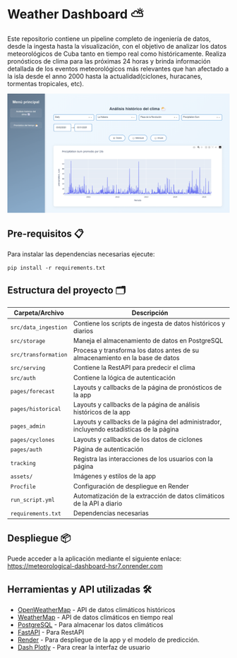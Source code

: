 # Weather Dashboard ⛅

Este repositorio contiene un pipeline completo de ingeniería de datos, desde la ingesta hasta la visualización, con el objetivo de analizar los datos meteorológicos de Cuba tanto en tiempo real como históricamente. Realiza pronósticos de clima para las próximas 24 horas y brinda información detallada de los eventos meteorológicos más relevantes que han afectado a la isla desde el anno 2000 hasta la actualidad(ciclones, huracanes, tormentas tropicales, etc).

![Weather Dashboard](assets/app.png)

## Pre-requisitos 📋

Para instalar las dependencias necesarias ejecute:

```
pip install -r requirements.txt
```

## Estructura del proyecto 🗂️

| Carpeta/Archivo       | Descripción                                              |
|-----------------------|----------------------------------------------------------|
| `src/data_ingestion`  | Contiene los scripts de ingesta de datos históricos y diarios |
| `src/storage`         | Maneja el almacenamiento de datos en PostgreSQL             |
| `src/transformation`  | Procesa y transforma los datos antes de su almacenamiento en la base de datos |
| `src/serving`         | Contiene la RestAPI para predecir el clima               |
| `src/auth`            | Contiene la lógica de autenticación               |
| `pages/forecast`      | Layouts y callbacks de la página de pronósticos de la app |
| `pages/historical`    | Layouts y callbacks de la página de análisis históricos de la app |
| `pages_admin`         | Layouts y callbacks de la página del administrador, incluyendo estadísticas de la página |
| `pages/cyclones`      | Layouts y callbacks de los datos de ciclones           |
| `pages/auth`          | Página de autenticación |
| `tracking`            | Registra las interacciones de los usuarios con la página |
| `assets/`            | Imágenes y estilos de la app                             |
| `Procfile`           | Configuración de despliegue en Render                    |
| `run_script.yml`     | Automatización de la extracción de datos climáticos de la API a diario |
| `requirements.txt`   | Dependencias necesarias                                    |

## Despliegue 📦

Puede acceder a la aplicación mediante el siguiente enlace: <https://meteorological-dashboard-hsr7.onrender.com>

## Herramientas y API utilizadas 🛠️

* [OpenWeatherMap](https://openweathermap.org/) - API de datos climáticos históricos
* [WeatherMap](https://www.weatherapi.com/) - API de datos climáticos en tiempo real
* [PostgreSQL](https://www.postgresql.org/docs/) - Para almacenar los datos climáticos
* [FastAPI](https://fastapi.tiangolo.com/) - Para RestAPI
* [Render](https://render.com/) - Para despliegue de la app y el modelo de predicción.
* [Dash Plotly](https://dash.plotly.com/) - Para crear la interfaz de usuario
